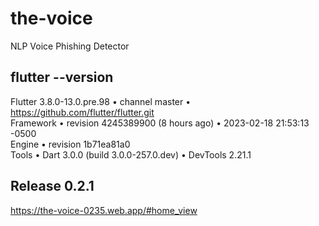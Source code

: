 # the-voice
NLP Voice Phishing Detector

## flutter --version
Flutter 3.8.0-13.0.pre.98 • channel master • https://github.com/flutter/flutter.git  
Framework • revision 4245389900 (8 hours ago) • 2023-02-18 21:53:13 -0500  
Engine • revision 1b71ea81a0  
Tools • Dart 3.0.0 (build 3.0.0-257.0.dev) • DevTools 2.21.1

## Release 0.2.1
https://the-voice-0235.web.app/#home_view
